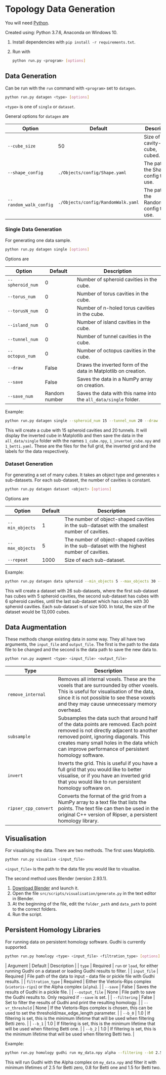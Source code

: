 # Topology Data Generation

You will need [Python](https://www.python.org/downloads/).

Created using: Python 3.7.6, Anaconda on Windows 10.

1. Install dependencies with `pip install -r requirements.txt`.

2. Run with

   ```bash
   python run.py <program> [options]
   ```

## Data Generation

Can be run with the `run` command with `<program>` set to `datagen`.

```bash
python run.py datagen <type> [options]
```

`<type>` is one of `single` or `dataset`.

General options for `datagen` are

| Option                 | Default                            | Description                               |
| ---------------------- | ---------------------------------- | ----------------------------------------- |
| `--cube_size`          | 50                                 | Size of the cavity-filled cube, cubed.    |
| `--shape_config`       | `./Objects/config/Shape.yaml`      | The path to the Shape config to use.      |
| `--random_walk_config` | `./Objects/config/RandomWalk.yaml` | The path to the RandomWalk config to use. |

### Single Data Generation

For generating one data sample.

```bash
python run.py datagen single [options]
```

Options are

| Option           | Default       | Description                                                      |
| ---------------- | ------------- | ---------------------------------------------------------------- |
| `--spheroid_num` | 0             | Number of spheroid cavities in the cube.                         |
| `--torus_num`    | 0             | Number of torus cavities in the cube.                            |
| `--torusN_num`   | 0             | Number of n-holed torus cavities in the cube.                    |
| `--island_num`   | 0             | Number of island cavities in the cube.                           |
| `--tunnel_num`   | 0             | Number of tunnel cavities in the cube.                           |
| `--octopus_num`  | 0             | Number of octopus cavities in the cube.                          |
| `--draw`         | False         | Draws the inverted form of the data in Matplotlib on creation.   |
| `--save`         | False         | Saves the data in a NumPy array on creation.                     |
| `--save_num`     | Random number | Saves the data with this name into the `all_data/single` folder. |

Example:

```bash
python run.py datagen single --spheroid_num 15 --tunnel_num 20 --draw --save --save_num 1
```

This will create a cube with 15 spheroid cavities and 20 tunnels. It will display the inverted cube in Matplotlib and then save the data in the `all_data/single` folder with the names `1_cube.npy`, `1_inverted_cube.npy` and `1_betti.yaml`. These are the files for the full grid, the inverted grid and the labels for the data respectively.

### Dataset Generation

For generating a set of many cubes. It takes an object type and generates x sub-datasets. For each sub-dataset, the number of cavities is constant.

```bash
python run.py datagen dataset <object> [options]
```

Options are

| Option          | Default | Description                                                                                   |
| --------------- | ------- | --------------------------------------------------------------------------------------------- |
| `--min_objects` | 1       | The number of object-shaped cavities in the sub-dataset with the smallest number of cavities. |
| `--max_objects` | 5       | The number of object-shaped cavities in the sub-dataset with the highest number of cavities.  |
| `--repeat`      | 1000    | Size of each sub-dataset.                                                                     |

Example:

```bash
python run.py datagen data spheroid --min_objects 5 --max_objects 30 --repeat 500
```

This will create a dataset with 26 sub-datasets, where the first sub-dataset has cubes with 5 spheroid cavities, the second sub-dataset has cubes with 6 spheroid cavities, until the last sub-dataset which has cubes with 30 spheroid cavities. Each sub-dataset is of size 500. In total, the size of the dataset would be 13,000 cubes.

## Data Augmentation

These methods change existing data in some way. They all have two arguments, the `input_file` and `output_file`. The first is the path to the data file to be changed and the second is the data path to save the new data to.

```bash
python run.py augment <type> <input_file> <output_file>
```

| Type                 | Description                                                                                                                                                                                                                                                                  |
| -------------------- | ---------------------------------------------------------------------------------------------------------------------------------------------------------------------------------------------------------------------------------------------------------------------------- |
| `remove_internal`    | Removes all internal voxels. These are the voxels that are surrounded by other voxels. This is useful for visualisation of the data, since it is not possible to see these voxels and they may cause unnecessary memory overhead.                                            |
| `subsample`          | Subsamples the data such that around half of the data points are removed. Each point removed is not directly adjacent to another removed point, ignoring diagonals. This creates many small holes in the data which can improve performance of persistent homology software. |
| `invert`             | Inverts the grid. This is useful if you have a full grid that you would like to better visualise, or if you have an inverted grid that you would like to run persistent homology software on.                                                                                |
| `ripser_cpp_convert` | Converts the format of the grid from a NumPy array to a text file that lists the points. The text file can then be used in the original C++ version of Ripser, a persistent homology library.                                                                                |

## Visualisation

For visualising the data. There are two methods. The first uses Matplotlib.

```bash
python run.py visualise <input_file>
```

`<input_file>` is the path to the data file you would like to visualise.

The second method uses Blender (version 2.93.1).

1. [Download Blender](https://www.blender.org/download/) and launch it.
2. Open the file `src/scripts/visualisation/generate.py` in the text editor in Blender.
3. At the beginning of the file, edit the `folder_path` and `data_path` to point to the correct folders.
4. Run the script.

## Persistent Homology Libraries

For running data on persistent homology software. Gudhi is currently supported.

```bash
python run.py homology <type> <input_file> <filtration_type> [options]
```

| Argument | Default | Description |
| `type` | Required | `run` or `load`, for either running Gudhi on a dataset or loading Gudhi results to filter. |
| `input_file` | Required | File path of the data to input - data file or pickle file with Gudhi results. |
| `filtration_type` | Required | Either the Vietoris-Rips complex (`vietoris-rips`) or the Alpha complex (`alpha`). |
| `--save` | False | Saves the results of Gudhi in a pickle file. |
| `--output_file` | None | File path to save the Gudhi results to. Only required if `--save` is set. |
| `--filtering` | False | Set to filter the results of Gudhi and print the resulting homology. |
| `--vr_threshold` | None | If the Vietoris-Rips complex is chosen, this can be used to set the threshold/max_edge_length parameter. |
| `--b_0` | 1.0 | If filtering is set, this is the minimum lifetime that will be used when filtering Betti zero. |
| `--b_1` | 1.0 | If filtering is set, this is the minimum lifetime that will be used when filtering Betti one. |
| `--b_2` | 1.0 | If filtering is set, this is the minimum lifetime that will be used when filtering Betti two. |

Example:

```bash
python run.py homology gudhi run my_data.npy alpha --filtering --b0 2.5 --b1 0.8 --b2 1.5
```

This will run Gudhi with the Alpha complex on `my_data.npy` and filter it with minimum lifetimes of 2.5 for Betti zero, 0.8 for Betti one and 1.5 for Betti two.
